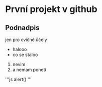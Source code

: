 # První projekt v github
## Podnadpis
jen pro cvičné ůčely

- halooo
- co se staloo

1. nevim
2. a nemam poneti

'''js
alert()
'''
